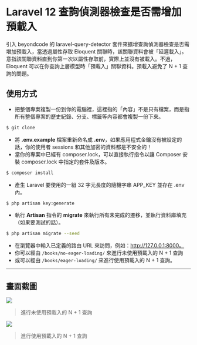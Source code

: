 # Laravel 12 查詢偵測器檢查是否需增加預載入

引入 beyondcode 的 laravel-query-detector 套件來擴增查詢偵測器檢查是否需增加預載入，當透過屬性存取 Eloquent 關聯時，該關聯資料會被「延遲載入」。意指該關聯資料直到你第一次以屬性存取前，實際上並沒有被載入。不過，Eloquent 可以在你查詢上層模型時「預載入」關聯資料。預載入避免了 N + 1 查詢的問題。

## 使用方式
- 把整個專案複製一份到你的電腦裡，這裡指的「內容」不是只有檔案，而是指所有整個專案的歷史紀錄、分支、標籤等內容都會複製一份下來。
```sh
$ git clone
```
- 將 __.env.example__ 檔案重新命名成 __.env__，如果應用程式金鑰沒有被設定的話，你的使用者 sessions 和其他加密的資料都是不安全的！
- 當你的專案中已經有 composer.lock，可以直接執行指令以讓 Composer 安裝 composer.lock 中指定的套件及版本。
```sh
$ composer install
```
- 產生 Laravel 要使用的一組 32 字元長度的隨機字串 APP_KEY 並存在 .env 內。
```sh
$ php artisan key:generate
```
- 執行 __Artisan__ 指令的 __migrate__ 來執行所有未完成的遷移，並執行資料庫填充（如果要測試的話）。
```sh
$ php artisan migrate --seed
```
- 在瀏覽器中輸入已定義的路由 URL 來訪問，例如：http://127.0.0.1:8000。
- 你可以經由 `/books/no-eager-loading/` 來進行未使用預載入的 N + 1 查詢
- 或可以經由 `/books/eager-loading/` 來進行使用預載入的 N + 1 查詢。

----

## 畫面截圖
![](https://i.imgur.com/ADIrH8F.png)
> 進行未使用預載入的 N + 1 查詢

![](https://i.imgur.com/wtnz6tU.png)
> 進行使用預載入的 N + 1 查詢
